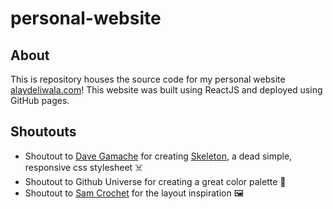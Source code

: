 # personal-website

## About

This is repository houses the source code for my personal website [alaydeliwala.com](http://alaydeliwala.com/)! This website was built using ReactJS and deployed using GitHub pages.

## Shoutouts

* Shoutout to [Dave Gamache](https://github.com/dhg) for creating [Skeleton](http://getskeleton.com/#examples),  a dead simple, responsive css stylesheet ☠️
* Shoutout to Github Universe for creating a great color palette 🎨
* Shoutout to [Sam Crochet](https://github.com/shmam) for the layout inspiration 🖼


